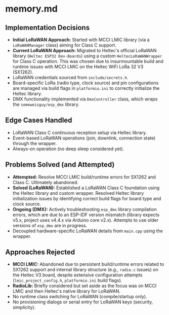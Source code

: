 # memory.md

## Implementation Decisions
- **Initial LoRaWAN Approach:** Started with MCCI LMIC library (via a `LoRaWANManager` class) aiming for Class C support.
- **Current LoRaWAN Approach:** Migrated to Heltec's official LoRaWAN library (`Heltec ESP32 Dev-Boards`) using a custom `HeltecLoRaWANWrapper` for Class C operation. This was chosen due to insurmountable build and runtime issues with MCCI LMIC on the Heltec WiFi LoRa 32 V3 (SX1262).
- LoRaWAN credentials sourced from `include/secrets.h`.
- Board-specific LoRa (radio type, clock source) and pin configurations are managed via build flags in `platformio.ini` to correctly initialize the Heltec library.
- DMX functionality implemented via `DmxController` class, which wraps the `someweisguy/esp_dmx` library.

## Edge Cases Handled
- LoRaWAN Class C continuous reception setup via Heltec library.
- Event-based LoRaWAN operations (join, downlink, connection state) through the wrapper.
- Always-on operation (no deep sleep considered yet).

## Problems Solved (and Attempted)
- **Attempted:** Resolve MCCI LMIC build/runtime errors for SX1262 and Class C. Ultimately abandoned.
- **Solved (LoRaWAN):** Established a LoRaWAN Class C foundation using the Heltec library and custom wrapper. Resolved Heltec library initialization issues by identifying correct build flags for board type and clock source.
- **Ongoing (DMX):** Actively troubleshooting `esp_dmx` library compilation errors, which are due to an ESP-IDF version mismatch (library expects v5.x, project uses v4.4.x via Arduino core v2.x). Attempts to use older versions of `esp_dmx` are in progress.
- Decoupled hardware-specific LoRaWAN details from `main.cpp` using the wrapper.

## Approaches Rejected
- **MCCI LMIC:** Abandoned due to persistent build/runtime errors related to SX1262 support and internal library structure (e.g., `radio.c` issues) on the Heltec V3 board, despite extensive configuration attempts (`lmic_project_config.h`, `platformio.ini` build flags).
- **RadioLib:** Briefly considered but set aside as the focus was on MCCI LMIC and then Heltec's native library for LoRaWAN.
- No runtime class switching for LoRaWAN (compile/startup only).
- No provisioning dialogs or serial entry for LoRaWAN keys (security, simplicity). 